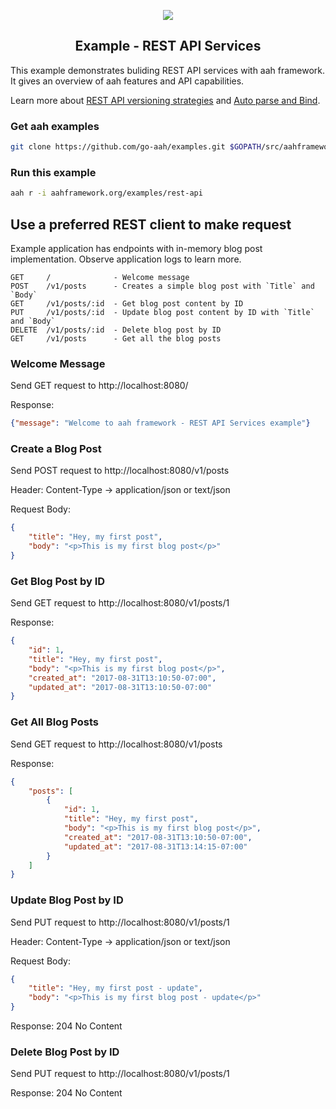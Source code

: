 <p align="center">
  <img src="https://cdn.aahframework.org/assets/img/aah-logo-64x64.png" />
  <h2 align="center">Example - REST API Services</h2>
</p>

This example demonstrates buliding REST API services with aah framework. It gives an overview of aah features and API capabilities.

Learn more about [REST API versioning strategies](https://docs.aahframework.org/rest-api-versioning.html) and [Auto parse and Bind](https://docs.aahframework.org/request-parameters-auto-bind.html).

### Get aah examples

```bash
git clone https://github.com/go-aah/examples.git $GOPATH/src/aahframework.org/examples
```

### Run this example

```bash
aah r -i aahframework.org/examples/rest-api
```

## Use a preferred REST client to make request

Example application has endpoints with in-memory blog post implementation. Observe application logs to learn more.

```
GET     /              - Welcome message
POST    /v1/posts      - Creates a simple blog post with `Title` and `Body`
GET     /v1/posts/:id  - Get blog post content by ID
PUT     /v1/posts/:id  - Update blog post content by ID with `Title` and `Body`
DELETE  /v1/posts/:id  - Delete blog post by ID
GET     /v1/posts      - Get all the blog posts
```

### Welcome Message

Send GET request to http://localhost:8080/

Response:

```json
{"message": "Welcome to aah framework - REST API Services example"}
```

### Create a Blog Post

Send POST request to http://localhost:8080/v1/posts

Header: Content-Type -> application/json or text/json

Request Body:

```json
{
    "title": "Hey, my first post",
    "body": "<p>This is my first blog post</p>"
}
```

### Get Blog Post by ID

Send GET request to http://localhost:8080/v1/posts/1

Response:

```json
{
    "id": 1,
    "title": "Hey, my first post",
    "body": "<p>This is my first blog post</p>",
    "created_at": "2017-08-31T13:10:50-07:00",
    "updated_at": "2017-08-31T13:10:50-07:00"
}
```

### Get All Blog Posts

Send GET request to http://localhost:8080/v1/posts

Response:

```json
{
    "posts": [
        {
            "id": 1,
            "title": "Hey, my first post",
            "body": "<p>This is my first blog post</p>",
            "created_at": "2017-08-31T13:10:50-07:00",
            "updated_at": "2017-08-31T13:14:15-07:00"
        }
    ]
}
```

### Update Blog Post by ID

Send PUT request to http://localhost:8080/v1/posts/1

Header: Content-Type -> application/json or text/json

Request Body:

```json
{
    "title": "Hey, my first post - update",
    "body": "<p>This is my first blog post - update</p>"
}
```

Response: 204 No Content

### Delete Blog Post by ID

Send PUT request to http://localhost:8080/v1/posts/1

Response: 204 No Content
